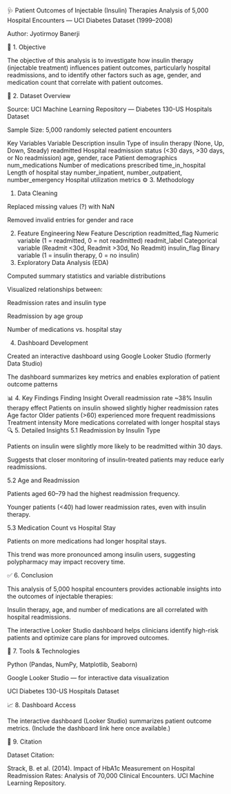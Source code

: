 🩺 Patient Outcomes of Injectable (Insulin) Therapies
Analysis of 5,000 Hospital Encounters — UCI Diabetes Dataset (1999–2008)

Author: Jyotirmoy Banerji

📘 1. Objective

The objective of this analysis is to investigate how insulin therapy (injectable treatment) influences patient outcomes, particularly hospital readmissions, and to identify other factors such as age, gender, and medication count that correlate with patient outcomes.

🧠 2. Dataset Overview

Source: UCI Machine Learning Repository — Diabetes 130-US Hospitals Dataset

Sample Size: 5,000 randomly selected patient encounters

Key Variables
Variable	Description
insulin	Type of insulin therapy (None, Up, Down, Steady)
readmitted	Hospital readmission status (<30 days, >30 days, or No readmission)
age, gender, race	Patient demographics
num_medications	Number of medications prescribed
time_in_hospital	Length of hospital stay
number_inpatient, number_outpatient, number_emergency	Hospital utilization metrics
⚙️ 3. Methodology
1. Data Cleaning

Replaced missing values (?) with NaN

Removed invalid entries for gender and race

2. Feature Engineering
New Feature	Description
readmitted_flag	Numeric variable (1 = readmitted, 0 = not readmitted)
readmit_label	Categorical variable (Readmit <30d, Readmit >30d, No Readmit)
insulin_flag	Binary variable (1 = insulin therapy, 0 = no insulin)
3. Exploratory Data Analysis (EDA)

Computed summary statistics and variable distributions

Visualized relationships between:

Readmission rates and insulin type

Readmission by age group

Number of medications vs. hospital stay

4. Dashboard Development

Created an interactive dashboard using Google Looker Studio (formerly Data Studio)

The dashboard summarizes key metrics and enables exploration of patient outcome patterns

📊 4. Key Findings
Finding	Insight
Overall readmission rate	~38%
Insulin therapy effect	Patients on insulin showed slightly higher readmission rates
Age factor	Older patients (>60) experienced more frequent readmissions
Treatment intensity	More medications correlated with longer hospital stays
🔍 5. Detailed Insights
5.1 Readmission by Insulin Type

Patients on insulin were slightly more likely to be readmitted within 30 days.

Suggests that closer monitoring of insulin-treated patients may reduce early readmissions.

5.2 Age and Readmission

Patients aged 60–79 had the highest readmission frequency.

Younger patients (<40) had lower readmission rates, even with insulin therapy.

5.3 Medication Count vs Hospital Stay

Patients on more medications had longer hospital stays.

This trend was more pronounced among insulin users, suggesting polypharmacy may impact recovery time.

✅ 6. Conclusion

This analysis of 5,000 hospital encounters provides actionable insights into the outcomes of injectable therapies:

Insulin therapy, age, and number of medications are all correlated with hospital readmissions.

The interactive Looker Studio dashboard helps clinicians identify high-risk patients and optimize care plans for improved outcomes.

🧩 7. Tools & Technologies

Python (Pandas, NumPy, Matplotlib, Seaborn)

Google Looker Studio — for interactive data visualization

UCI Diabetes 130-US Hospitals Dataset

📈 8. Dashboard Access

The interactive dashboard (Looker Studio) summarizes patient outcome metrics.
(Include the dashboard link here once available.)

📂 9. Citation

Dataset Citation:

Strack, B. et al. (2014). Impact of HbA1c Measurement on Hospital Readmission Rates: Analysis of 70,000 Clinical Encounters. UCI Machine Learning Repository.

